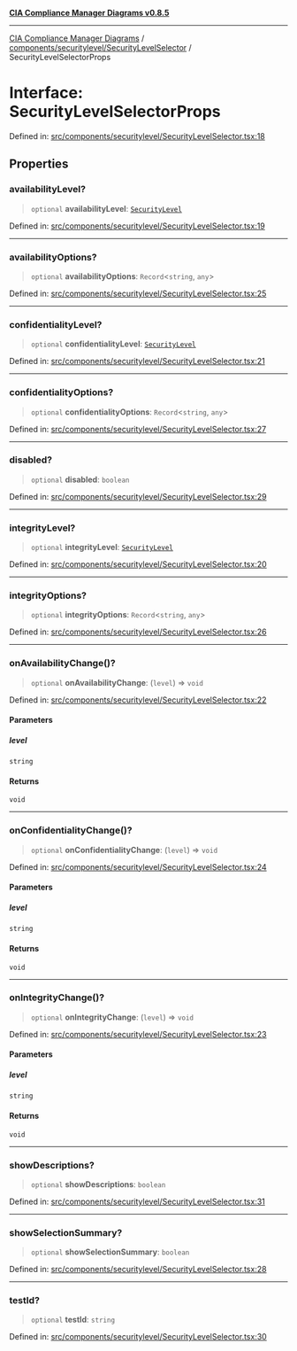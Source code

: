 [**CIA Compliance Manager Diagrams v0.8.5**](../../../../README.md)

***

[CIA Compliance Manager Diagrams](../../../../modules.md) / [components/securitylevel/SecurityLevelSelector](../README.md) / SecurityLevelSelectorProps

# Interface: SecurityLevelSelectorProps

Defined in: [src/components/securitylevel/SecurityLevelSelector.tsx:18](https://github.com/Hack23/cia-compliance-manager/blob/b799ef22d9067d09cc69eaeddf109ac9dcdce934/src/components/securitylevel/SecurityLevelSelector.tsx#L18)

## Properties

### availabilityLevel?

> `optional` **availabilityLevel**: [`SecurityLevel`](../../../../types/cia/type-aliases/SecurityLevel.md)

Defined in: [src/components/securitylevel/SecurityLevelSelector.tsx:19](https://github.com/Hack23/cia-compliance-manager/blob/b799ef22d9067d09cc69eaeddf109ac9dcdce934/src/components/securitylevel/SecurityLevelSelector.tsx#L19)

***

### availabilityOptions?

> `optional` **availabilityOptions**: `Record`\<`string`, `any`\>

Defined in: [src/components/securitylevel/SecurityLevelSelector.tsx:25](https://github.com/Hack23/cia-compliance-manager/blob/b799ef22d9067d09cc69eaeddf109ac9dcdce934/src/components/securitylevel/SecurityLevelSelector.tsx#L25)

***

### confidentialityLevel?

> `optional` **confidentialityLevel**: [`SecurityLevel`](../../../../types/cia/type-aliases/SecurityLevel.md)

Defined in: [src/components/securitylevel/SecurityLevelSelector.tsx:21](https://github.com/Hack23/cia-compliance-manager/blob/b799ef22d9067d09cc69eaeddf109ac9dcdce934/src/components/securitylevel/SecurityLevelSelector.tsx#L21)

***

### confidentialityOptions?

> `optional` **confidentialityOptions**: `Record`\<`string`, `any`\>

Defined in: [src/components/securitylevel/SecurityLevelSelector.tsx:27](https://github.com/Hack23/cia-compliance-manager/blob/b799ef22d9067d09cc69eaeddf109ac9dcdce934/src/components/securitylevel/SecurityLevelSelector.tsx#L27)

***

### disabled?

> `optional` **disabled**: `boolean`

Defined in: [src/components/securitylevel/SecurityLevelSelector.tsx:29](https://github.com/Hack23/cia-compliance-manager/blob/b799ef22d9067d09cc69eaeddf109ac9dcdce934/src/components/securitylevel/SecurityLevelSelector.tsx#L29)

***

### integrityLevel?

> `optional` **integrityLevel**: [`SecurityLevel`](../../../../types/cia/type-aliases/SecurityLevel.md)

Defined in: [src/components/securitylevel/SecurityLevelSelector.tsx:20](https://github.com/Hack23/cia-compliance-manager/blob/b799ef22d9067d09cc69eaeddf109ac9dcdce934/src/components/securitylevel/SecurityLevelSelector.tsx#L20)

***

### integrityOptions?

> `optional` **integrityOptions**: `Record`\<`string`, `any`\>

Defined in: [src/components/securitylevel/SecurityLevelSelector.tsx:26](https://github.com/Hack23/cia-compliance-manager/blob/b799ef22d9067d09cc69eaeddf109ac9dcdce934/src/components/securitylevel/SecurityLevelSelector.tsx#L26)

***

### onAvailabilityChange()?

> `optional` **onAvailabilityChange**: (`level`) => `void`

Defined in: [src/components/securitylevel/SecurityLevelSelector.tsx:22](https://github.com/Hack23/cia-compliance-manager/blob/b799ef22d9067d09cc69eaeddf109ac9dcdce934/src/components/securitylevel/SecurityLevelSelector.tsx#L22)

#### Parameters

##### level

`string`

#### Returns

`void`

***

### onConfidentialityChange()?

> `optional` **onConfidentialityChange**: (`level`) => `void`

Defined in: [src/components/securitylevel/SecurityLevelSelector.tsx:24](https://github.com/Hack23/cia-compliance-manager/blob/b799ef22d9067d09cc69eaeddf109ac9dcdce934/src/components/securitylevel/SecurityLevelSelector.tsx#L24)

#### Parameters

##### level

`string`

#### Returns

`void`

***

### onIntegrityChange()?

> `optional` **onIntegrityChange**: (`level`) => `void`

Defined in: [src/components/securitylevel/SecurityLevelSelector.tsx:23](https://github.com/Hack23/cia-compliance-manager/blob/b799ef22d9067d09cc69eaeddf109ac9dcdce934/src/components/securitylevel/SecurityLevelSelector.tsx#L23)

#### Parameters

##### level

`string`

#### Returns

`void`

***

### showDescriptions?

> `optional` **showDescriptions**: `boolean`

Defined in: [src/components/securitylevel/SecurityLevelSelector.tsx:31](https://github.com/Hack23/cia-compliance-manager/blob/b799ef22d9067d09cc69eaeddf109ac9dcdce934/src/components/securitylevel/SecurityLevelSelector.tsx#L31)

***

### showSelectionSummary?

> `optional` **showSelectionSummary**: `boolean`

Defined in: [src/components/securitylevel/SecurityLevelSelector.tsx:28](https://github.com/Hack23/cia-compliance-manager/blob/b799ef22d9067d09cc69eaeddf109ac9dcdce934/src/components/securitylevel/SecurityLevelSelector.tsx#L28)

***

### testId?

> `optional` **testId**: `string`

Defined in: [src/components/securitylevel/SecurityLevelSelector.tsx:30](https://github.com/Hack23/cia-compliance-manager/blob/b799ef22d9067d09cc69eaeddf109ac9dcdce934/src/components/securitylevel/SecurityLevelSelector.tsx#L30)
